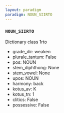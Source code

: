 ```yaml
---
layout: paradigm
paradigm: NOUN_SIIRTO
---
```

### ` NOUN_SIIRTO `

Dictionary class 1rto
* grade_dir: weaken
* plurale_tantum: False
* pos: NOUN
* stem_diphthong: None
* stem_vowel: None
* upos: NOUN
* harmony: back
* kotus_av: K
* kotus_tn: 1
* clitics: False
* possessive: False
